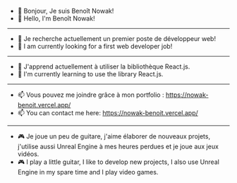 - 👋 Bonjour, Je suis Benoît Nowak!
- 👋 Hello, I'm Benoît Nowak!

--------------------------------------------------------------------
  
- 👀 Je recherche actuellement un premier poste de développeur web!
- 👀 I am currently looking for a first web developer job!

--------------------------------------------------------------------
  
- 🌱 J'apprend actuellement à utiliser la bibliothèque React.js.
- 🌱 I'm currently learning to use the library React.js.

--------------------------------------------------------------------

- 📫 Vous pouvez me joindre grâce à mon portfolio : https://nowak-benoit.vercel.app/
- 📫 You can contact me here: https://nowak-benoit.vercel.app/

--------------------------------------------------------------------

- 🎮 Je joue un peu de guitare, j'aime élaborer de nouveaux projets, j'utilise aussi Unreal Engine à mes heures perdues et je joue aux jeux vidéos.
- 🎮 I play a little guitar, I like to develop new projects, I also use Unreal Engine in my spare time and I play video games.
